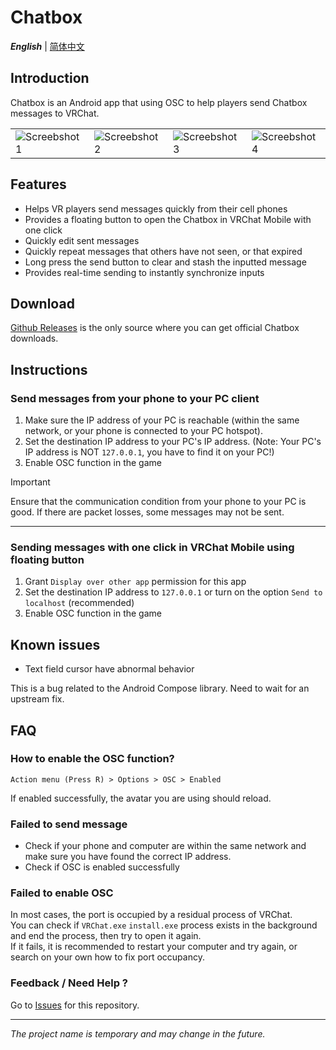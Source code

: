 # Chatbox

***English*** | [简体中文](README_SC.md)

## Introduction

Chatbox is an Android app that using OSC to help players send Chatbox messages to VRChat.

<table>
<tr>
    <td>
        <img src="https://github.com/ScrapW/Chatbox/assets/19533993/ebc20616-f238-4dd9-ac2e-abb13afc64a0" alt="Screebshot 1">
    </td>
    <td>
        <img src="https://github.com/ScrapW/Chatbox/assets/19533993/bcad66e6-bd92-49e1-8699-c3774379654b" alt="Screebshot 2">
    </td>
    <td>
        <img src="https://github.com/ScrapW/Chatbox/assets/19533993/f353f2ea-c490-4a95-9bb6-b36aa7e51950" alt="Screebshot 3">
    </td>
    <td>
        <img src="https://github.com/ScrapW/Chatbox/assets/19533993/aeb7aa91-7d55-44e3-81fe-bbc84e58bae3" alt="Screebshot 4">
    </td>
</tr>
</table>

## Features

- Helps VR players send messages quickly from their cell phones
- Provides a floating button to open the Chatbox in VRChat Mobile with one click
- Quickly edit sent messages
- Quickly repeat messages that others have not seen, or that expired
- Long press the send button to clear and stash the inputted message
- Provides real-time sending to instantly synchronize inputs

## Download

[Github Releases](https://github.com/ScrapW/Chatbox/releases) is the only source where you can get official Chatbox downloads.

## Instructions

### Send messages from your phone to your PC client

1. Make sure the IP address of your PC is reachable (within the same network, or your phone is connected to your PC hotspot).
2. Set the destination IP address to your PC's IP address. (Note: Your PC's IP address is NOT `127.0.0.1`, you have to find it on your PC!)
3. Enable OSC function in the game

> [!IMPORTANT]  
> Ensure that the communication condition from your phone to your PC is good. If there are packet losses, some messages may not be sent.

---

### Sending messages with one click in VRChat Mobile using floating button

1. Grant `Display over other app` permission for this app
2. Set the destination IP address to `127.0.0.1` or turn on the option `Send to localhost` (recommended)
3. Enable OSC function in the game

## Known issues

- Text field cursor have abnormal behavior

This is a bug related to the Android Compose library. Need to wait for an upstream fix.

## FAQ

### How to enable the OSC function?

`Action menu (Press R) > Options > OSC > Enabled`

If enabled successfully, the avatar you are using should reload.

### Failed to send message

- Check if your phone and computer are within the same network and make sure you have found the correct IP address.
- Check if OSC is enabled successfully

### Failed to enable OSC

In most cases, the port is occupied by a residual process of VRChat.<br>
You can check if `VRChat.exe` `install.exe` process exists in the background and end the process, then try to open it again.<br>
If it fails, it is recommended to restart your computer and try again, or search on your own how to fix port occupancy.

### Feedback / Need Help ?

Go to [Issues](https://github.com/ScrapW/Chatbox/issues) for this repository.

---

*The project name is temporary and may change in the future.*